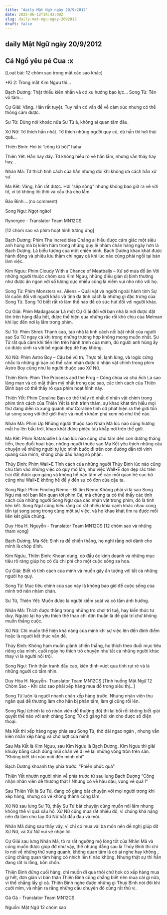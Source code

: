 ```yaml
---
title: "daily Mật Ngữ ngày 20/9/2012"
date: 2025-06-12T14:43:00Z
slug: daily-mat-ngu-ngay-2092012
draft: false
---
```


## daily Mật Ngữ ngày 20/9/2012

## Cá Ngố yêu pé Cua :x

[Loạt bài: 12 chòm sao trong mắt các sao khác]

 *Kì 2: Trong mắt Kim Ngưu thì...

 Bạch Dương: Thật thiếu kiên nhẫn và có xu hướng bạo lực…
 Song Tử: Tên vô tâm...

 Cự Giải: Vâng. Hắn rất tuyệt. Tuy hắn có vấn đề về cảm xúc nhưng có thể thông cảm được.

 Sư Tử: Đừng nói khoác nữa Sư Tử à, không ai quan tâm đâu. 

 Xử Nữ: Tớ thích hắn nhất. Tớ thích những người quy củ, dù hắn thì hơi thái quá…

 Thiên Bình: Hơi bị “công tử bột” haha

 Thiên Yết: Hắn hay đấy. Tớ không hiểu rõ về hắn lắm, nhưng vẫn thấy hay hay…

 Nhân Mã: Tớ thích tính cách của hắn nhưng đôi khi không ưa cách hắn xử sự.

 Ma Kết: Vâng, hắn rất được. Hơi “sếp sòng” nhưng không bao giờ ra vẻ với tớ, vì tớ không lôi thôi và cẩu thả cho lắm.

 Bảo Bình:…(no comment)

 Song Ngư: Ngọt ngào!

 Rynergee - Translator Team MN12CS
 
 
 
 
[12 chòm sao và phim hoạt hình tương ứng]
 

 
 Bạch Dương: Phim The Incredibles
 Chẳng ai hiểu được cảm giác một siêu anh hùng mà bị kiềm hãm trong những quy lệ nhàm chán hàng ngày hơn là Bạch Dượng. Là biểu tượng của một chiến binh, Bạch Dương 
khao khát được hành động và phiêu lưu thậm chí ngay cả khi lúc nào cũng phải ngồi tại bàn làm việc.

 Kim Ngưu: Phim Cloudy With a Chance of Meatballs – Xứ sở mưa đồ ăn
 Với những người thuộc chòm sao Kim Ngưu, những điều giản dị bình thường như được ăn ngon với số lượng cực nhiều cũng là niềm vui nho nhỏ với họ.

 Song Tử: Phim Monsters vs. Aliens – Quái vật và người ngoài hành tinh
 Sự lôi cuốn đối với người khác và tính đa tính cách là những gì đặc trưng của Song Tử. Song Tử biết rất rõ làm thế nào để có sức hút đối với người khác.

 Cự Giải: Phim Madagascar
 Là một Cự Giải đối với bạn nhà là nơi được đặt lên trên hàng đầu hết, được thể hiện qua những rắc rối khó chịu của Melman khi lạc đến nơi lạ lẵm trong phim.

 Sư Tử: Phim Shrek
 Thanh cao, tao nhã là tính cách nổi bật nhất của người sao Sư Tử ngay cả khi trong những trường hợp không mong muốn nhất. Sư Tử rất quả cảm khi tiến lên trên hành trình của mình, dù người anh hùng ấy có được sinh ra với bề ngoài đẹp đẽ hay không.

 Xử Nữ: Phim Astro Boy – Cậu bé vũ trụ
 Thực tế, lạnh lùng, và logic cứng nhắc là những gì bạn có thể cảm nhận được ở nhân vật chính trong phim Astro Boy cũng như là người thuộc sao Xữ Nữ.

 Thiên Bình: Phim The Princess and the Frog – Công chúa và chú ếch
 Là sao lãng mạn và có mắt thẫm mỹ nhất trong các sao, các tính cách của Thiên Bình bạn có thể thấy rõ qua phim hoạt hình này.

 Thiên Yết: Phim Coraline
 Bạn có thể thấy rõ nhất ở nhân vật chính trong phim tính cách của Thiên Yết là tính trinh thám, sự khao khát tìm hiểu mọi thứ đang diễn ra xung quanh như Coraline tình cờ phát hiện ra thế giới tồn tại song song với thế giới thực và muốn khám phá xem nó như thế nào.

 Nhân Mã: Phim Up
 Những người thuộc sao Nhân Mã lúc nào cũng hướng mắt họ lên bầu trời, khao khát đươc phiêu lưu khắp nơi trên thế giới.

 Ma Kết: Phim Ratatouille
 Là sao lúc nào cũng chú tâm đến con đường thăng tiến, theo đuổi hoài bảo, những người thuộc sao Ma Kết yêu thích những câu chuyện về những người tự lực mình bước đi trên con đường dẫn tới vinh quang của mình, không chịu đầu hàng số phận.

 Thủy Bình: Phim Wall•E
 Tính cách của những người Thủy Bình lúc nào cũng chú tâm vào những việc có quy mô lớn, như việc Wall•E dọn dẹp rác trên trái đất được gọn gàng và không hề bận tâm về các mối quan hệ cục bộ cũng như Wall•E không hề để ý đến sự cô đơn của cậu ta.

 Song Ngư: Phim Finding Nemo – Đi tìm Nemo
 Không phải vì là sao Song Ngư mà nói bạn liên quan tới phim Cá, mà chúng ta có thể thấy các tính cách của những người Song Ngư qua các nhân vật trong phim, đó là tính liên kết. Song Ngư cũng hiểu rằng có rất nhiều khía cạnh khác nhau cùng tồn tại song song trong cùng một sự việc, và họ khao khát tìm ra được mối liên kết giữa chúng.

 Duy Hòa H. Nguyễn - Translator Team MN12CS
[12 chòm sao và những tham vọng]

 Bạch Dương, Ma Kết: Sinh ra để chiến thắng, họ nghĩ rằng nơi dành cho mình là chóp đỉnh.

 Kim Ngưu, Thiên Bình: Khoan dung, có đầu óc kinh doanh và những mục tiêu rõ ràng giúp họ có đủ chi phí cho một cuộc 
sống sa hoa.

 Cự Giải: Biết rõ tính cách của mình và muốn gây ấn tượng với tất cả những người họ quý.

 Song Tử: Mục tiêu chính của sao này là không bao giờ để cuộc sống của mình trở nên nhàm chán.

 Sư Tử, Thiên Yết: Muốn được là người kiểm soát và có tầm ảnh hưởng.

 Nhân Mã: Thích được thắng trong những trò chơi trí tuệ, hay kiến thức tư duy. Ngược lại họ yêu thích thể thao chỉ đơn thuần là để giải trí chứ không muốn thắng cuộc.

 Xử Nữ: Chỉ muốn thể hiện khả năng của mình khi sự việc lên đến đỉnh điểm hoặc là người kết thúc vấn đề.

 Thủy Bình: Không ham muốn giành chiến thắng, họ thích theo đuổi mục tiêu riêng của mình, cuối ngày họ thích trò chuyện như tất cả những người khác thay vì là người nổi trội.

 Song Ngư: Tinh thần tranh đấu cao, kiên định vượt qua tính rụt rè và là những người có tầm nhìn.

 Duy Hòa H. Nguyễn- Translator Team MN12CS
[Tình huống Mật Ngữ 12 Chòm Sao - Khi các sao phải xếp hàng mua đồ trong siêu thị…]

 Song Tử luôn là người nhanh chân xếp hàng trước. Nhưng nhân viên thu ngân quá dễ thương làm cho hắn bị phân tâm, làm gì cũng rối lên. 

 Song Ngư (chính là cô nhân viên dễ thương đó) thì lại bối rối không biết giải quyết thế nào với anh chàng Song Tử cố gắng hỏi xin cho được số điện thoại.

 Ma Kết thì xếp hàng ngay phía sau Song Tử, thở dài ngao ngán , nhưng vẫn kiên nhẫn xếp hàng và chờ lượt của mình.

 Sau Ma Kết là Kim Ngưu, sau Kim Ngưu là Bạch Dương. 
 Kim Ngưu thì giải khuây bằng cách dùng mũi chân vẽ đi vẽ lại những vòng tròn trên sàn. “Không biết khi nào mới đến mình nhỉ”

 Bạch Dương khoanh tay phía trước. “Phiền phức quá”

 Thiên Yết nhướn người nhìn về phía trước từ sau lưng Bạch Dương “Công nhận nhân viên dễ thương thật ! Nhưng có vẻ hậu đậu, vụng về quá !”

 Sau Thiên Yết là Sư Tử, đang cố gắng bắt chuyện với mọi người trong khi xếp hàng, nhưng có vẻ không thành công lắm.

 Xữ Nữ sau lưng Sư Tử, thấy Sư Tử bắt chuyện cũng muốn nói lắm nhưng không thể vì quá xấu hổ. Xử Nữ cũng mua rất nhiều đồ, vì chúng khá nặng nên đã làm cho tay Xử Nữ bắt đầu đau và mỏi.

 Nhân Mã đứng sau thấy vậy, vì chỉ có mua vài ba món nên đề nghị giúp đỡ Xử Nữ, và Xử Nữ vui vẻ nhận lời.

 Cự Giải sau lưng Nhân Mã, tỏ ra rất ngưỡng mộ lòng tốt của Nhân Mã và cũng muốn được giúp đỡ như vậy, thế nhưng đằng sau là Thủy Bình thì chỉ lo nói về những thứ xung quanh, không quan tâm là có ai nghe hay không , cũng chẳng quan tâm hàng có nhích lên tí nào không. Nhưng thật sự thì hắn đang rất lo lắng, bồn chồn.

 Thiên Bình đứng cuối hàng, chỉ muốn đi qua thôi chứ hok có xếp hàng mua gì hết, đơn giản vì bản thân Thiên Bình cũng chẳng biết nên mua cái gì nữa, vì thế chẳng lấy gì cả. Thiên Bình nghe được những gì Thuỷ Bình nói đôi khi cười mỉm, và nhận ra rằng những câu chuyện đó cũng rất thú vị.

 Gà Gà - Translator Team MN12CS


Nguồn: Mật Ngữ 12 chòm sao